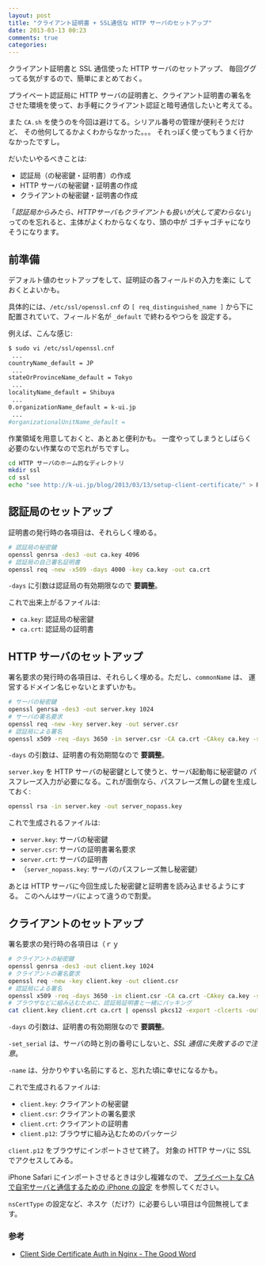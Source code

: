 ```yaml
---
layout: post
title: "クライアント証明書 + SSL通信な HTTP サーバのセットアップ"
date: 2013-03-13 00:23
comments: true
categories:
---
```


クライアント証明書と SSL 通信使った HTTP サーバのセットアップ、
毎回ググってる気がするので、簡単にまとめておく。

プライベート認証局に HTTP サーバの証明書と、クライアント証明書の署名を
させた環境を使って、お手軽にクライアント認証と暗号通信したいと考えてる。

また `CA.sh` を使うのを今回は避けてる。シリアル番号の管理が便利そうだけど、
その他何してるかよくわからなかった。。。
それっぽく使ってもうまく行かなかったですし。

だいたいやるべきことは:

* 認証局（の秘密鍵・証明書）の作成
* HTTP サーバの秘密鍵・証明書の作成
* クライアントの秘密鍵・証明書の作成

「*認証局からみたら、HTTPサーバもクライアントも扱いが大して変わらない*」
ってのを忘れると、主体がよくわからなくなり、頭の中が
ゴチャゴチャになりそうになります。



前準備
----------------------------------------------------------------------------

デフォルト値のセットアップをして、証明証の各フィールドの入力を楽に
しておくとよいかも。

具体的には、`/etc/ssl/openssl.cnf` の `[ req_distinguished_name ]`
から下に配置されていて、フィールド名が `_default` で終わるやつらを
設定する。

例えば、こんな感じ:

```sh
$ sudo vi /etc/ssl/openssl.cnf
 ...
countryName_default = JP
 ...
stateOrProvinceName_default = Tokyo
 ...
localityName_default = Shibuya
 ...
0.organizationName_default = k-ui.jp
 ...
#organizationalUnitName_default =
```

作業領域を用意しておくと、あとあと便利かも。
一度やってしまうとしばらく必要のない作業なので忘れがちですし。

```sh
cd HTTP サーバのホーム的なディレクトリ
mkdir ssl
cd ssl
echo "see http://k-ui.jp/blog/2013/03/13/setup-client-certificate/" > README
```

認証局のセットアップ
----------------------------------------------------------------------------

証明書の発行時の各項目は、それらしく埋める。

```sh
# 認証局の秘密鍵
openssl genrsa -des3 -out ca.key 4096
# 認証局の自己署名証明書
openssl req -new -x509 -days 4000 -key ca.key -out ca.crt
```

`-days` に引数は認証局の有効期限なので **要調整**。

これで出来上がるファイルは:

* `ca.key`: 認証局の秘密鍵
* `ca.crt`: 認証局の証明書



HTTP サーバのセットアップ
----------------------------------------------------------------------------

署名要求の発行時の各項目は、それらしく埋める。ただし、`commonName` は、
運営するドメイン名じゃないとまずいかも。

```sh
# サーバの秘密鍵
openssl genrsa -des3 -out server.key 1024
# サーバの署名要求
openssl req -new -key server.key -out server.csr
# 認証局による署名
openssl x509 -req -days 3650 -in server.csr -CA ca.crt -CAkey ca.key -set_serial 01 -out server.crt
```

`-days` の引数は、証明書の有効期間なので **要調整**。

`server.key` を HTTP サーバの秘密鍵として使うと、サーバ起動毎に秘密鍵の
パスフレーズ入力が必要になる。これが面倒なら、パスフレーズ無しの鍵を生成しておく:

```sh
openssl rsa -in server.key -out server_nopass.key
```

これで生成されるファイルは:

* `server.key`: サーバの秘密鍵
* `server.csr`: サーバの証明書署名要求
* `server.crt`: サーバの証明書
* （`server_nopass.key`: サーバのパスフレーズ無し秘密鍵）

あとは HTTP サーバに今回生成した秘密鍵と証明書を読み込ませるようにする。
このへんはサーバによって違うので割愛。



クライアントのセットアップ
----------------------------------------------------------------------------

署名要求の発行時の各項目は（ｒｙ

```sh
# クライアントの秘密鍵
openssl genrsa -des3 -out client.key 1024
# クライアントの署名要求
openssl req -new -key client.key -out client.csr
# 認証局による署名
openssl x509 -req -days 3650 -in client.csr -CA ca.crt -CAkey ca.key -set_serial 02 -out client.crt
# ブラウザなどに組み込むために、認証局証明書と一緒にパッキング
cat client.key client.crt ca.crt | openssl pkcs12 -export -clcerts -out client.p12 -name "k-ui.jp client key"
```

`-days` の引数は、証明書の有効期限なので **要調整**。

`-set_serial` は、サーバの時と別の番号にしないと、*SSL 通信に失敗するので注意*。

`-name` は、分かりやすい名前にすると、忘れた頃に幸せになるかも。

これで生成されるファイルは:

* `client.key`: クライアントの秘密鍵
* `client.csr`: クライアントの署名要求
* `client.crt`: クライアントの証明書
* `client.p12`: ブラウザに組み込むためのパッケージ

`client.p12` をブラウザにインポートさせて終了。
対象の HTTP サーバに SSL でアクセスしてみる。

iPhone Safari にインポートさせるときは少し複雑なので、
[プライベートな CA で自宅サーバと通信するための iPhone の設定][iphone-setup]
を参照してください。

`nsCertType` の設定など、ネスケ（だけ?）に必要らしい項目は今回無視してます。

[iphone-setup]: /blog/2012/10/15/installing-a-private-certificate-in-your-iphone


### 参考

* [Client Side Certificate Auth in Nginx - The Good Word](http://blog.nategood.com/client-side-certificate-authentication-in-ngi)
